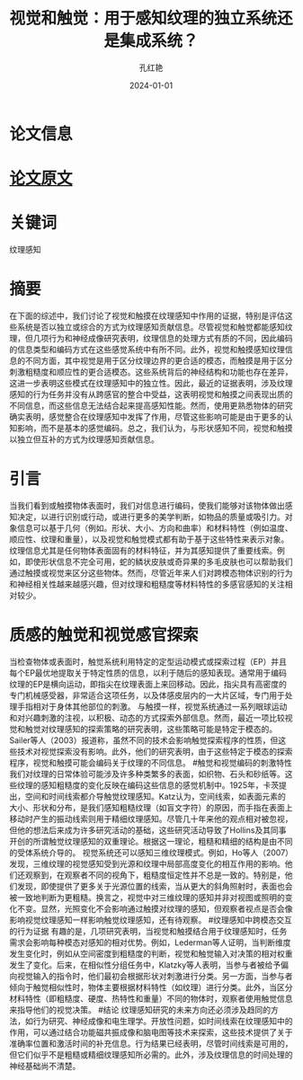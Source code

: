 ﻿---
title: 视觉和触觉：用于感知纹理的独立系统还是集成系统？
author: 孔红艳
date: 2024-01-01
showDate: true
showTOC: true
---
# 论文信息

# [论文原文](../Source_Files/2024-01-01-KHY.pdf)
# 关键词
纹理感知
# 摘要
在下面的综述中，我们讨论了视觉和触摸在纹理感知中作用的证据，特别是评估这些系统是否以独立或综合的方式为纹理感知贡献信息。尽管视觉和触觉都能感知纹理，但几项行为和神经成像研究表明，纹理信息的处理方式有质的不同，因此编码的信息类型和编码方式在这些感觉系统中有所不同。此外，视觉和触摸感知纹理信息的不同方面，其中视觉是用于区分纹理边界的更合适的模态，而触摸是用于区分刺激粗糙度和顺应性的更合适模态。这些系统背后的神经结构和功能也存在差异，这进一步表明这些模式在纹理感知中的独立性。因此，最近的证据表明，涉及纹理感知的行为任务并没有从跨感官的整合中受益，这表明视觉和触摸之间表现出质的不同信息，而这些信息无法结合起来提高感知性能。然而，使用更熟悉物体的研究确实表明，感觉整合在纹理感知中发挥了作用，尽管这些影响可能是由于更多的认知影响，而不是基本的感觉编码。总之，我们认为，与形状感知不同，视觉和触摸以独立但互补的方式为纹理感知贡献信息。
# 引言
当我们看到或触摸物体表面时，我们对信息进行编码，使我们能够对该物体做出感知决定，以进行识别或行动，或进行更多的美学判断，如物品的质量或吸引力。对象信息可以基于几何（例如。形状、大小、方向和曲率）和材料特性（例如温度、顺应性、纹理和重量），以及视觉和触觉模式都有助于基于这些特性来表示对象。纹理信息尤其是任何物体表面固有的材料特征，并为其感知提供了重要线索。例如，即使形状信息不完全可用，蛇的鳞状皮肤或奇异果的多毛皮肤也可以帮助我们通过触摸或视觉来区分这些物体。然而，尽管近年来人们对跨模态物体识别的行为和神经相关性越来越感兴趣，但对纹理和粗糙度等材料特性的多感官感知的关注相对较少。
# 质感的触觉和视觉感官探索
当检查物体或表面时，触觉系统利用特定的定型运动模式或探索过程（EP）并且每个EP最优地提取关于特定性质的信息，以利于随后的感知表现。通常用于编码纹理的EP是横向运动，即指尖在纹理表面上来回移动。因此，指尖具有高密度的专门机械感受器，非常适合这项任务，以及体感皮层内的一大片区域，专门用于处理手指相对于身体其他部位的刺激。
与触摸一样，视觉系统通过一系列眼球运动和对兴趣刺激的注视，以积极、动态的方式探索外部信息。然而，最近一项比较视觉和触觉对纹理感知的探索策略的研究表明，这些策略可能是特定于模态的。Sailer等人（2003）报道称，虽然不同的技术会影响触觉探索程序的性质，但这些技术对视觉探索没有影响。此外，他们的研究表明，由于这些特定于模态的探索程序，视觉和触摸可能会编码关于纹理的不同信息。
#触觉和视觉编码的刺激特性
我们对纹理的日常体验可能涉及许多种类繁多的表面，如织物、石头和砂纸等。这些纹理的感知粗糙度的变化反映在编码这些信息的感觉机制中。1925年，卡茨提出，空间和时间线索都介导触觉纹理感知。Katz认为，空间线索，如表面元素的大小、形状和分布，是我们感知粗糙纹理（如盲文字符）的原因，而手指在表面上移动时产生的振动线索则用于精细纹理感知。尽管几十年来他的观点相对被忽视，但他的想法后来成为许多研究活动的基础，这些研究活动导致了Hollins及其同事开创的所谓触觉纹理感知的双重理论。根据这一理论，粗糙和精细的结构是由不同的受体系统介导的。
视觉系统还可以感知三维纹理模式。例如，Ho等人（2007）发现，三维纹理的视觉感知受到光源和纹理中局部高度变化的相互作用的影响。他们还观察到，在观察者不同的视角下，粗糙度恒定性并不总是一致的。特别是，他们发现，即使提供了更多关于光源位置的线索，当从更大的斜角照射时，表面也会被一致地判断为更粗糙。换言之，视觉中对三维纹理的感知并非对视图或照明的变化不变。显然，光照变化不会影响通过触摸对纹理的感知，但观察者视点是否会像影响视觉纹理感知一样影响触觉纹理感知，还有待观察。
#纹理感知中跨模态交互的行为证据
有趣的是，几项研究表明，当视觉和触摸结合用于纹理感知时，任务需求会影响每种模态对感知的相对优势。例如，Lederman等人证明，当判断维度发生变化时，例如从空间密度到粗糙度的判断，视觉和触觉输入对决策的相对权重发生了变化。后来，在相似性分组任务中，Klatzky等人表明，当参与者被给予偏向视觉输入的指令时，他们最初会根据形状对刺激进行分类。另一方面，当参与者倾向于触觉相似性时，物体主要根据材料特性（如纹理）进行分类。此外，当区分材料特性（即粗糙度、硬度、热特性和重量）不同的物体时，观察者使用触觉信息来指导他们的视觉决策。
#结论
纹理感知研究的未来方向还必须涉及趋同的方法，如行为研究、神经成像和电生理学。开放性问题，如时间线索在纹理感知中的作用，可以通过结合功能磁共振成像和脑电图等技术来探索，这些技术提供了关于准确率位置和激活时间的补充信息。行为结果已经表明，尽管时间线索是可用的，但它们似乎不是粗糙或精细纹理感知所必需的。此外，涉及纹理信息的时间处理的神经基础尚不清楚。
